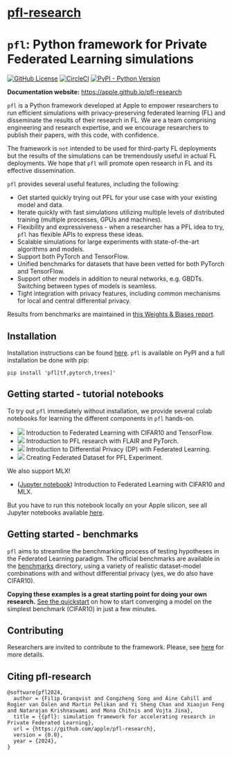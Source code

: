 # [pfl-research](https://github.com/apple/pfl-research)

# `pfl`: Python framework for Private Federated Learning simulations

[![GitHub License](https://img.shields.io/github/license/apple/pfl-research)](https://github.com/apple/pfl-research/blob/main/LICENSE)
[![CircleCI](https://dl.circleci.com/status-badge/img/gh/apple/pfl-research/tree/main.svg?style=shield)](https://dl.circleci.com/status-badge/redirect/gh/apple/pfl-research/tree/main)
[![PyPI - Python Version](https://img.shields.io/pypi/pyversions/pfl)](https://github.com/apple/pfl-research/blob/main/pyproject.toml#L18)

**Documentation website:** https://apple.github.io/pfl-research

`pfl` is a Python framework developed at Apple to empower researchers to run efficient simulations with privacy-preserving federated learning (FL) and disseminate the results of their research in FL. We are a team comprising engineering and research expertise, and we encourage researchers to publish their papers, with this code, with confidence.

The framework is `not` intended to be used for third-party FL deployments but the results of the simulations can be tremendously useful in actual FL deployments.
We hope that `pfl` will promote open research in FL and its effective dissemination.

``pfl`` provides several useful features, including the following:

* Get started quickly trying out PFL for your use case with your existing model and data.
* Iterate quickly with fast simulations utilizing multiple levels of distributed training (multiple processes, GPUs and machines).
* Flexibility and expressiveness - when a researcher has a PFL idea to try, ``pfl`` has flexible APIs to express these ideas.
* Scalable simulations for large experiments with state-of-the-art algorithms and models.
* Support both PyTorch and TensorFlow.
* Unified benchmarks for datasets that have been vetted for both PyTorch and TensorFlow.
* Support other models in addition to neural networks, e.g. GBDTs. Switching between types of models is seamless.
* Tight integration with privacy features, including common mechanisms for local and central differential privacy.

Results from benchmarks are maintained in [this Weights & Biases report](https://api.wandb.ai/links/pfl/5scd5f66).

## Installation

Installation instructions can be found [here](http://apple.github.io/pfl-research/installation.html).
`pfl` is available on PyPI and a full installation be done with pip:

```
pip install 'pfl[tf,pytorch,trees]'
```

## Getting started - tutorial notebooks

To try out `pfl` immediately without installation, we provide several colab notebooks for learning the different components in `pfl` hands-on.

* [![](https://colab.research.google.com/assets/colab-badge.svg)](https://colab.research.google.com/github/apple/pfl-research/blob/develop/tutorials/Introduction%20to%20Federated%20Learning%20with%20CIFAR10%20and%20TensorFlow.ipynb) Introduction to Federated Learning with CIFAR10 and TensorFlow.
* [![](https://colab.research.google.com/assets/colab-badge.svg)](https://colab.research.google.com/github/apple/pfl-research/blob/develop/tutorials/Introduction%20to%20PFL%20research%20with%20FLAIR.ipynb) Introduction to PFL research with FLAIR and PyTorch.
* [![](https://colab.research.google.com/assets/colab-badge.svg)](https://colab.research.google.com/github/apple/pfl-research/blob/develop/tutorials/Introduction%20to%20Differential%20Privacy%20with%20Federated%20Learning.ipynb) Introduction to Differential Privacy (DP) with Federated Learning.
* [![](https://colab.research.google.com/assets/colab-badge.svg)](https://colab.research.google.com/github/apple/pfl-research/blob/develop/tutorials/Creating%20Federated%20Dataset%20for%20PFL%20Experiment.ipynb) Creating Federated Dataset for PFL Experiment.

We also support MLX!
* ([Jupyter notebook](https://github.com/apple/pfl-research/blob/develop/tutorials/Introduction%20to%20Federated%20Learning%20with%20CIFAR10%20and%20MLX.ipynb)) Introduction to Federated Learning with CIFAR10 and MLX.

But you have to run this notebook locally on your Apple silicon, see all Jupyter notebooks available [here](https://github.com/apple/pfl-research/tree/develop/tutorials).

## Getting started - benchmarks

`pfl` aims to streamline the benchmarking process of testing hypotheses in the Federated Learning paradigm. The official benchmarks are available in the [benchmarks](./benchmarks) directory, using a variety of realistic dataset-model combinations with and without differential privacy (yes, we do also have CIFAR10).

**Copying these examples is a great starting point for doing your own research.**
[See the quickstart](./benchmarks#quickstart) on how to start converging a model on the simplest benchmark (CIFAR10) in just a few minutes.

## Contributing

Researchers are invited to contribute to the framework. Please, see [here](http://apple.github.io/pfl-research/support/contributing.html) for more details.

## Citing pfl-research

```
@software{pfl2024,
  author = {Filip Granqvist and Congzheng Song and Áine Cahill and Rogier van Dalen and Martin Pelikan and Yi Sheng Chan and Xiaojun Feng and Natarajan Krishnaswami and Mona Chitnis and Vojta Jina},
  title = {{pfl}: simulation framework for accelerating research in Private Federated Learning},
  url = {https://github.com/apple/pfl-research},
  version = {0.0},
  year = {2024},
}
```
